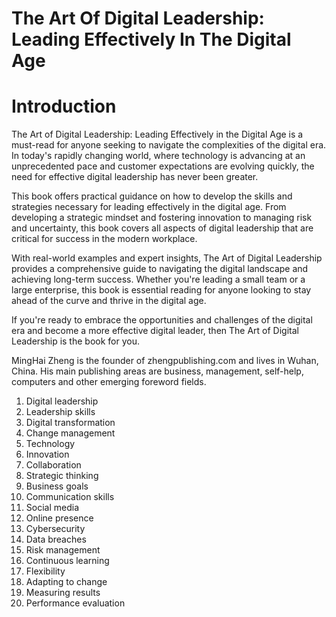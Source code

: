 # The Art Of Digital Leadership: Leading Effectively In The Digital Age

# Introduction

The Art of Digital Leadership: Leading Effectively in the Digital Age is a must-read for anyone seeking to navigate the complexities of the digital era. In today's rapidly changing world, where technology is advancing at an unprecedented pace and customer expectations are evolving quickly, the need for effective digital leadership has never been greater.

This book offers practical guidance on how to develop the skills and strategies necessary for leading effectively in the digital age. From developing a strategic mindset and fostering innovation to managing risk and uncertainty, this book covers all aspects of digital leadership that are critical for success in the modern workplace.

With real-world examples and expert insights, The Art of Digital Leadership provides a comprehensive guide to navigating the digital landscape and achieving long-term success. Whether you're leading a small team or a large enterprise, this book is essential reading for anyone looking to stay ahead of the curve and thrive in the digital age.

If you're ready to embrace the opportunities and challenges of the digital era and become a more effective digital leader, then The Art of Digital Leadership is the book for you.


MingHai Zheng is the founder of zhengpublishing.com and lives in Wuhan, China. His main publishing areas are business, management, self-help, computers and other emerging foreword fields.



1. Digital leadership
2. Leadership skills
3. Digital transformation
4. Change management
5. Technology
6. Innovation
7. Collaboration
8. Strategic thinking
9. Business goals
10. Communication skills
11. Social media
12. Online presence
13. Cybersecurity
14. Data breaches
15. Risk management
16. Continuous learning
17. Flexibility
18. Adapting to change
19. Measuring results
20. Performance evaluation

